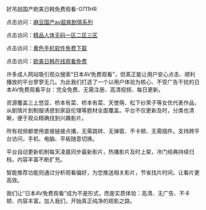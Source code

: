 好吊妞国产欧美日韩免费观看-0711HR

点击访问：<a href="https://heiliaoxwd5i8.pages.dev">麻豆国产av超爽剧情系列</a>

点击访问：<a href="https://heiliaoow5kzm.pages.dev">精品人体无码一区二区三区</a>

点击访问：<a href="https://heiliaoxqkkct.pages.dev">黄色手机软件免费下载</a>

点击访问：<a href="https://heiliaoe8ajia.pages.dev">欧美日韩在线观看免费</a>


许多成人网站吸引观众搜索“日本AV免费观看”，但真正能让用户安心点击、顺利播放的平台寥寥无几。为此我们打造了一个以用户体验为核心、不受广告干扰的日本AV免费观看平台：完全免费、无需注册、高清视频、每日更新。

资源覆盖三上悠亚、桥本有菜、桥本有菜、天使萌、松下纱荣子等女优代表作品，从剧情片到制服诱惑到家庭伦理等题材全面覆盖。平台不仅更新及时，分类也清晰，便于观众精确找到兴趣影片。

所有视频都使用直接链接点播，无需跳转、无弹窗、不卡顿、无需插件。支持跨平台访问，手机、电脑、平板随意切换。

平台自动更新机制每天凌晨同步最新影片，热播影片及时上架，冷门经典持续归档，内容丰富不断扩充。

智能推荐功能则通过分析观看偏好，为您推送相关影片，节省找片时间，让看片更高效。

我们让“日本AV免费观看”成为不是形式，而是实质体验：高清、无广告、不卡顿、内容丰富。加入我们，开始真正纯净的观影之路。

<span style="display:none;">[Canonical link](https://github.com/hbd20250711/riben754)</span>
